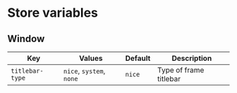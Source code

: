 # Store variables

## Window
| Key             | Values                   | Default | Description            |
| --------------- | ------------------------ | ------- | ---------------------- |
| `titlebar-type` | `nice`, `system`, `none` | `nice`  | Type of frame titlebar |
